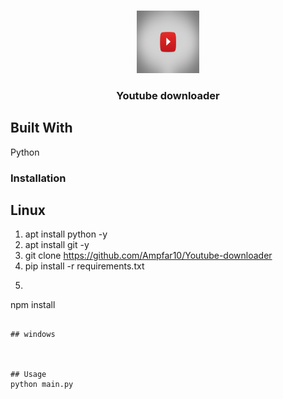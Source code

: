 <br/>
<p align="center">
  <a href="https://github.com/Ampfar7/Youtube-downloader">
    <img src="logo.png" alt="Logo" width="100" height="100">
  </a>

  <h3 align="center">Youtube downloader</h3>

## Built With

Python

### Installation

## Linux
1. apt install python -y
2. apt install git -y
3. git clone https://github.com/Ampfar10/Youtube-downloader
4. pip install -r requirements.txt
5.  ```sh
   npm install
   ```

## windows



## Usage
python main.py

